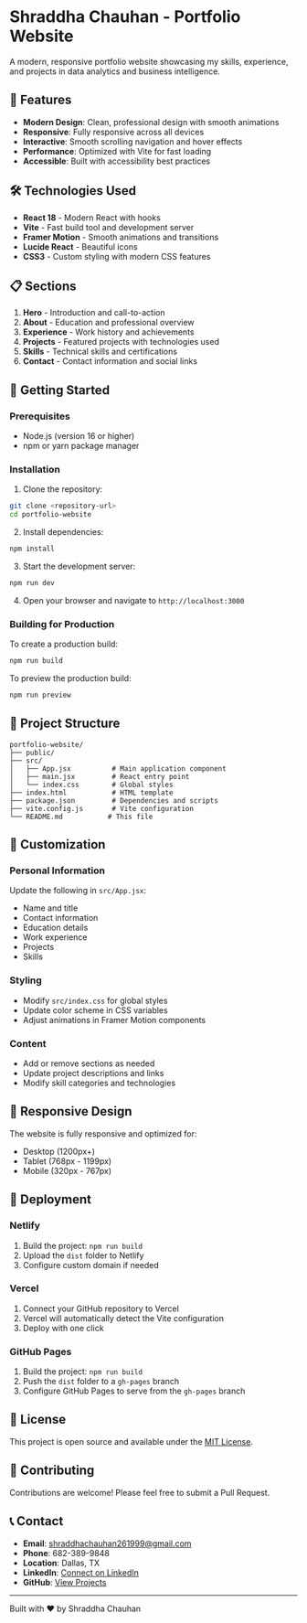 # Shraddha Chauhan - Portfolio Website

A modern, responsive portfolio website showcasing my skills, experience, and projects in data analytics and business intelligence.

## 🚀 Features

- **Modern Design**: Clean, professional design with smooth animations
- **Responsive**: Fully responsive across all devices
- **Interactive**: Smooth scrolling navigation and hover effects
- **Performance**: Optimized with Vite for fast loading
- **Accessible**: Built with accessibility best practices

## 🛠️ Technologies Used

- **React 18** - Modern React with hooks
- **Vite** - Fast build tool and development server
- **Framer Motion** - Smooth animations and transitions
- **Lucide React** - Beautiful icons
- **CSS3** - Custom styling with modern CSS features

## 📋 Sections

1. **Hero** - Introduction and call-to-action
2. **About** - Education and professional overview
3. **Experience** - Work history and achievements
4. **Projects** - Featured projects with technologies used
5. **Skills** - Technical skills and certifications
6. **Contact** - Contact information and social links

## 🚀 Getting Started

### Prerequisites

- Node.js (version 16 or higher)
- npm or yarn package manager

### Installation

1. Clone the repository:
```bash
git clone <repository-url>
cd portfolio-website
```

2. Install dependencies:
```bash
npm install
```

3. Start the development server:
```bash
npm run dev
```

4. Open your browser and navigate to `http://localhost:3000`

### Building for Production

To create a production build:

```bash
npm run build
```

To preview the production build:

```bash
npm run preview
```

## 📁 Project Structure

```
portfolio-website/
├── public/
├── src/
│   ├── App.jsx          # Main application component
│   ├── main.jsx         # React entry point
│   └── index.css        # Global styles
├── index.html           # HTML template
├── package.json         # Dependencies and scripts
├── vite.config.js       # Vite configuration
└── README.md           # This file
```

## 🎨 Customization

### Personal Information
Update the following in `src/App.jsx`:
- Name and title
- Contact information
- Education details
- Work experience
- Projects
- Skills

### Styling
- Modify `src/index.css` for global styles
- Update color scheme in CSS variables
- Adjust animations in Framer Motion components

### Content
- Add or remove sections as needed
- Update project descriptions and links
- Modify skill categories and technologies

## 📱 Responsive Design

The website is fully responsive and optimized for:
- Desktop (1200px+)
- Tablet (768px - 1199px)
- Mobile (320px - 767px)

## 🚀 Deployment

### Netlify
1. Build the project: `npm run build`
2. Upload the `dist` folder to Netlify
3. Configure custom domain if needed

### Vercel
1. Connect your GitHub repository to Vercel
2. Vercel will automatically detect the Vite configuration
3. Deploy with one click

### GitHub Pages
1. Build the project: `npm run build`
2. Push the `dist` folder to a `gh-pages` branch
3. Configure GitHub Pages to serve from the `gh-pages` branch

## 📄 License

This project is open source and available under the [MIT License](LICENSE).

## 🤝 Contributing

Contributions are welcome! Please feel free to submit a Pull Request.

## 📞 Contact

- **Email**: shraddhachauhan261999@gmail.com
- **Phone**: 682-389-9848
- **Location**: Dallas, TX
- **LinkedIn**: [Connect on LinkedIn](#)
- **GitHub**: [View Projects](#)

---

Built with ❤️ by Shraddha Chauhan 